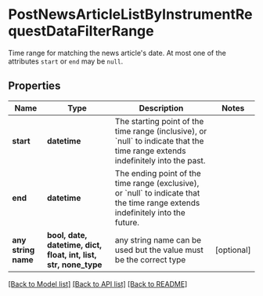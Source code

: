 # PostNewsArticleListByInstrumentRequestDataFilterRange

Time range for matching the news article's date. At most one of the attributes `start` or `end` may be `null`.

## Properties
Name | Type | Description | Notes
------------ | ------------- | ------------- | -------------
**start** | **datetime** | The starting point of the time range (inclusive), or &#x60;null&#x60; to indicate that the time range extends indefinitely into the past. | 
**end** | **datetime** | The ending point of the time range (exclusive), or &#x60;null&#x60; to indicate that the time range extends indefinitely into the future. | 
**any string name** | **bool, date, datetime, dict, float, int, list, str, none_type** | any string name can be used but the value must be the correct type | [optional]

[[Back to Model list]](../README.md#documentation-for-models) [[Back to API list]](../README.md#documentation-for-api-endpoints) [[Back to README]](../README.md)


